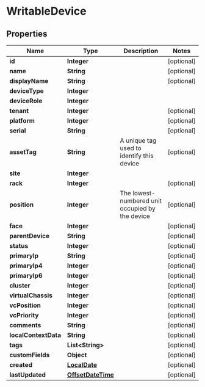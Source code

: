 # WritableDevice

## Properties
Name | Type | Description | Notes
------------ | ------------- | ------------- | -------------
**id** | **Integer** |  |  [optional]
**name** | **String** |  |  [optional]
**displayName** | **String** |  |  [optional]
**deviceType** | **Integer** |  | 
**deviceRole** | **Integer** |  | 
**tenant** | **Integer** |  |  [optional]
**platform** | **Integer** |  |  [optional]
**serial** | **String** |  |  [optional]
**assetTag** | **String** | A unique tag used to identify this device |  [optional]
**site** | **Integer** |  | 
**rack** | **Integer** |  |  [optional]
**position** | **Integer** | The lowest-numbered unit occupied by the device |  [optional]
**face** | **Integer** |  |  [optional]
**parentDevice** | **String** |  |  [optional]
**status** | **Integer** |  |  [optional]
**primaryIp** | **String** |  |  [optional]
**primaryIp4** | **Integer** |  |  [optional]
**primaryIp6** | **Integer** |  |  [optional]
**cluster** | **Integer** |  |  [optional]
**virtualChassis** | **Integer** |  |  [optional]
**vcPosition** | **Integer** |  |  [optional]
**vcPriority** | **Integer** |  |  [optional]
**comments** | **String** |  |  [optional]
**localContextData** | **String** |  |  [optional]
**tags** | **List&lt;String&gt;** |  |  [optional]
**customFields** | **Object** |  |  [optional]
**created** | [**LocalDate**](LocalDate.md) |  |  [optional]
**lastUpdated** | [**OffsetDateTime**](OffsetDateTime.md) |  |  [optional]
